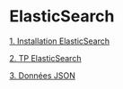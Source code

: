 # ElasticSearch

[1. Installation ElasticSearch](https://github.com/ctith/ElasticSearch/blob/master/installation_ElasticSearch.md)

[2. TP ElasticSearch](https://github.com/ctith/ElasticSearch/blob/master/TP_ElasticSearch.md)

[3. Données JSON](https://github.com/ctith/ElasticSearch/blob/master/dataJson.md)

